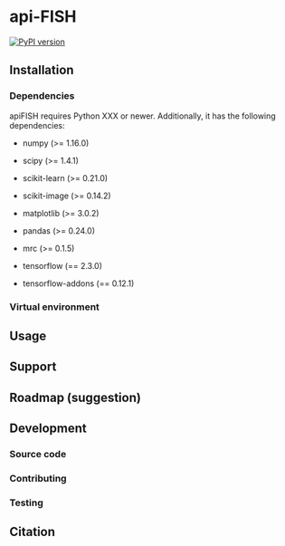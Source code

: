 # api-FISH

[![PyPI version](https://badge.fury.io/py/big-fish.svg)](https://badge.fury.io/py/big-fish)

## Installation

### Dependencies

apiFISH requires Python XXX or newer. Additionally, it has the following dependencies:

- numpy (>= 1.16.0)
- scipy (>= 1.4.1)
- scikit-learn (>= 0.21.0)
- scikit-image (>= 0.14.2)
- matplotlib (>= 3.0.2)
- pandas (>= 0.24.0)
- mrc (>= 0.1.5)

- tensorflow (== 2.3.0)
- tensorflow-addons (== 0.12.1)

### Virtual environment



## Usage



## Support



## Roadmap (suggestion)



## Development



### Source code



### Contributing



### Testing



## Citation

> 
